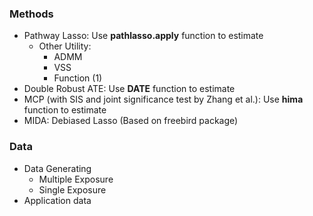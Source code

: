 ### Methods
- Pathway Lasso: Use **pathlasso.apply** function to estimate
  - Other Utility: 
    - ADMM
    - VSS
    - Function (1)
- Double Robust ATE: Use **DATE** function to estimate
- MCP (with SIS and joint significance test by Zhang et al.): Use **hima** function to estimate
- MIDA: Debiased Lasso (Based on freebird package)

### Data
- Data Generating
  - Multiple Exposure
  - Single Exposure
- Application data
